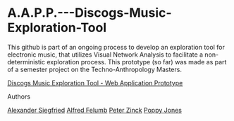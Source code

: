 # A.A.P.P.---Discogs-Music-Exploration-Tool

This github is part of an ongoing process to develop an exploration tool for electronic music, that utilizes Visual Network Analysis to facilitate a non-deterministic exploration process. This prototype (so far) was made as part of a semester project on the Techno-Anthropology Masters.

[Discogs Music Exploration Tool - Web Application Prototype](https://alfredfelumb.github.io/A.A.P.P.---Discogs-Music-Exploration-Tool/network/)

Authors

[Alexander Siegfried](https://www.linkedin.com/in/alexander-siegfried-81b544b0/)
[Alfred Felumb](https://www.linkedin.com/in/alfred-lund-felumb-535b76181/)
[Peter Zinck](https://www.linkedin.com/in/peter-zinck-munksgaard-531a3aa1/)
[Poppy Jones](https://www.linkedin.com/in/alexander-siegfried-81b544b0/)